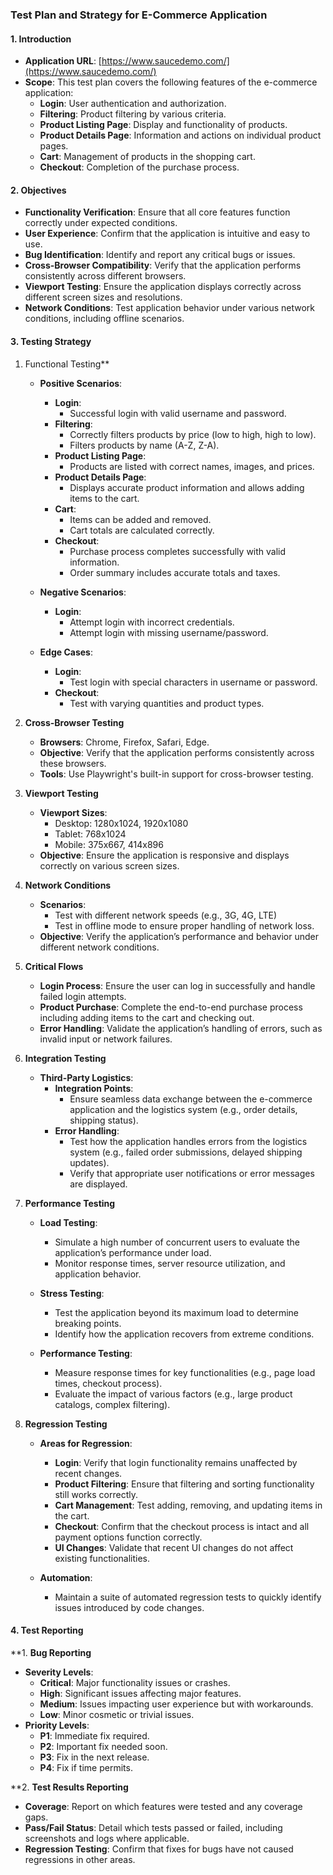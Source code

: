 ### Test Plan and Strategy for E-Commerce Application

#### **1. Introduction**

- **Application URL**: [https://www.saucedemo.com/](https://www.saucedemo.com/)
- **Scope**: This test plan covers the following features of the e-commerce application:
  - **Login**: User authentication and authorization.
  - **Filtering**: Product filtering by various criteria.
  - **Product Listing Page**: Display and functionality of products.
  - **Product Details Page**: Information and actions on individual product pages.
  - **Cart**: Management of products in the shopping cart.
  - **Checkout**: Completion of the purchase process.

#### **2. Objectives**

- **Functionality Verification**: Ensure that all core features function correctly under expected conditions.
- **User Experience**: Confirm that the application is intuitive and easy to use.
- **Bug Identification**: Identify and report any critical bugs or issues.
- **Cross-Browser Compatibility**: Verify that the application performs consistently across different browsers.
- **Viewport Testing**: Ensure the application displays correctly across different screen sizes and resolutions.
- **Network Conditions**: Test application behavior under various network conditions, including offline scenarios.

#### **3. Testing Strategy**

1. Functional Testing**

   - **Positive Scenarios**:
     - **Login**: 
       - Successful login with valid username and password.
     - **Filtering**:
       - Correctly filters products by price (low to high, high to low).
       - Filters products by name (A-Z, Z-A).
     - **Product Listing Page**:
       - Products are listed with correct names, images, and prices.
     - **Product Details Page**:
       - Displays accurate product information and allows adding items to the cart.
     - **Cart**:
       - Items can be added and removed.
       - Cart totals are calculated correctly.
     - **Checkout**:
       - Purchase process completes successfully with valid information.
       - Order summary includes accurate totals and taxes.

   - **Negative Scenarios**:
     - **Login**:
       - Attempt login with incorrect credentials.
       - Attempt login with missing username/password.

   - **Edge Cases**:
     - **Login**:
       - Test login with special characters in username or password.
     - **Checkout**:
       - Test with varying quantities and product types.

2. **Cross-Browser Testing**

   - **Browsers**: Chrome, Firefox, Safari, Edge.
   - **Objective**: Verify that the application performs consistently across these browsers.
   - **Tools**: Use Playwright's built-in support for cross-browser testing.

3. **Viewport Testing**

   - **Viewport Sizes**: 
     - Desktop: 1280x1024, 1920x1080
     - Tablet: 768x1024
     - Mobile: 375x667, 414x896
   - **Objective**: Ensure the application is responsive and displays correctly on various screen sizes.

4. **Network Conditions**

   - **Scenarios**: 
     - Test with different network speeds (e.g., 3G, 4G, LTE)
     - Test in offline mode to ensure proper handling of network loss.
   - **Objective**: Verify the application’s performance and behavior under different network conditions.

5. **Critical Flows**

   - **Login Process**: Ensure the user can log in successfully and handle failed login attempts.
   - **Product Purchase**: Complete the end-to-end purchase process including adding items to the cart and checking out.
   - **Error Handling**: Validate the application’s handling of errors, such as invalid input or network failures.

6. **Integration Testing**

   - **Third-Party Logistics**:
     - **Integration Points**: 
       - Ensure seamless data exchange between the e-commerce application and the logistics system (e.g., order details, shipping status).
     - **Error Handling**:
       - Test how the application handles errors from the logistics system (e.g., failed order submissions, delayed shipping updates).
       - Verify that appropriate user notifications or error messages are displayed.

7. **Performance Testing**

   - **Load Testing**:
     - Simulate a high number of concurrent users to evaluate the application’s performance under load.
     - Monitor response times, server resource utilization, and application behavior.

   - **Stress Testing**:
     - Test the application beyond its maximum load to determine breaking points.
     - Identify how the application recovers from extreme conditions.

   - **Performance Testing**:
     - Measure response times for key functionalities (e.g., page load times, checkout process).
     - Evaluate the impact of various factors (e.g., large product catalogs, complex filtering).

8. **Regression Testing**

   - **Areas for Regression**:
     - **Login**: Verify that login functionality remains unaffected by recent changes.
     - **Product Filtering**: Ensure that filtering and sorting functionality still works correctly.
     - **Cart Management**: Test adding, removing, and updating items in the cart.
     - **Checkout**: Confirm that the checkout process is intact and all payment options function correctly.
     - **UI Changes**: Validate that recent UI changes do not affect existing functionalities.

   - **Automation**: 
     - Maintain a suite of automated regression tests to quickly identify issues introduced by code changes.


#### **4. Test Reporting**

**1. **Bug Reporting**

   - **Severity Levels**:
     - **Critical**: Major functionality issues or crashes.
     - **High**: Significant issues affecting major features.
     - **Medium**: Issues impacting user experience but with workarounds.
     - **Low**: Minor cosmetic or trivial issues.
   - **Priority Levels**:
     - **P1**: Immediate fix required.
     - **P2**: Important fix needed soon.
     - **P3**: Fix in the next release.
     - **P4**: Fix if time permits.

**2. **Test Results Reporting**

   - **Coverage**: Report on which features were tested and any coverage gaps.
   - **Pass/Fail Status**: Detail which tests passed or failed, including screenshots and logs where applicable.
   - **Regression Testing**: Confirm that fixes for bugs have not caused regressions in other areas.